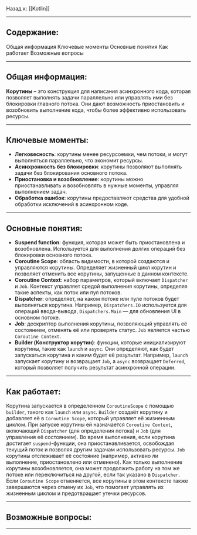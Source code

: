 Назад к: [[Kotlin]]

---
## Содержание:

Общая информация
Ключевые моменты
Основные понятия
Как работает
Возможные вопросы

---
## Общая информация:

**Корутины** – это конструкция для написания асинхронного кода, которая позволяет выполнять задачи параллельно или управлять ими без блокировки главного потока. Они дают возможность приостановить и возобновить выполнение кода, чтобы более эффективно использовать ресурсы.

---
## Ключевые моменты:
- **Легковесность**: корутины менее ресурсоемки, чем потоки, и могут выполняться параллельно, что экономит ресурсы.
- **Асинхронность без блокировки**: корутины позволяют выполнять задачи без блокирования основного потока.
- **Приостановка и возобновление**: корутины можно приостанавливать и возобновлять в нужные моменты, управляя выполнением задач.
- **Обработка ошибок**: корутины предоставляют средства для удобной обработки исключений в асинхронном коде.

---
## Основные понятия:
- **Suspend function**: функция, которая может быть приостановлена и возобновлена. Используется для выполнения долгих операций без блокировки основного потока.
- **Coroutine Scope**: область видимости, в которой создаются и управляются корутины. Определяет жизненный цикл корутин и позволяет отменить все корутины, запущенные в данном контексте.
- **Coroutine Context**: набор параметров, который включает `Dispatcher` и `Job`. Контекст управляет средой выполнения корутины, определяя такие аспекты, как поток или пул потоков.
- **Dispatcher**: определяет, на каком потоке или пуле потоков будет выполняться корутина. Например, `Dispatchers.IO` используется для операций ввода-вывода, `Dispatchers.Main` — для обновления UI в основном потоке.
- **Job**: дескриптор выполнения корутины, позволяющий управлять её состоянием, отменять её или проверять статус. `Job` является частью `Coroutine Context`.
- **Builder (Конструктор корутин)**: функции, которые инициализируют корутины, такие как `launch` и `async`. Они определяют, как будет запускаться корутина и каким будет её результат. Например, `launch` запускает корутину и возвращает `Job`, а `async` возвращает `Deferred`, который позволяет получить результат асинхронной операции.

---
## Как работает:
Корутина запускается в определенном `CoroutineScope` с помощью `builder`, такого как `launch` или `async`. `Builder` создаёт корутину и добавляет её в `Coroutine Scope`, который управляет её жизненным циклом. При запуске корутины ей назначается `Coroutine Context`, включающий `Dispatcher` (для определения потока) и `Job` (для управления её состоянием).
Во время выполнения, если корутина достигает `suspend`-функции, она приостанавливается, освобождая текущий поток и позволяя другим задачам использовать ресурсы. `Job` корутины отслеживает её состояние (например, активно ли выполнение, приостановлено или отменено). Как только выполнение корутины возобновляется, она может продолжить работу на том же потоке или переключиться на другой, если так указано в `Dispatcher`.
Если `Coroutine Scope` отменяется, все корутины в этом контексте также завершаются через отмену их `Job`, что помогает управлять их жизненным циклом и предотвращает утечки ресурсов.

---
## Возможные вопросы:


---
